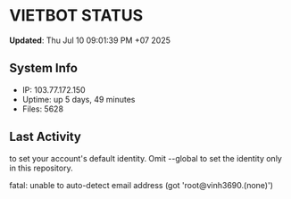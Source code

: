 # VIETBOT STATUS
**Updated**: Thu Jul 10 09:01:39 PM +07 2025

## System Info
- IP: 103.77.172.150
- Uptime: up 5 days, 49 minutes
- Files: 5628

## Last Activity

to set your account's default identity.
Omit --global to set the identity only in this repository.

fatal: unable to auto-detect email address (got 'root@vinh3690.(none)')
